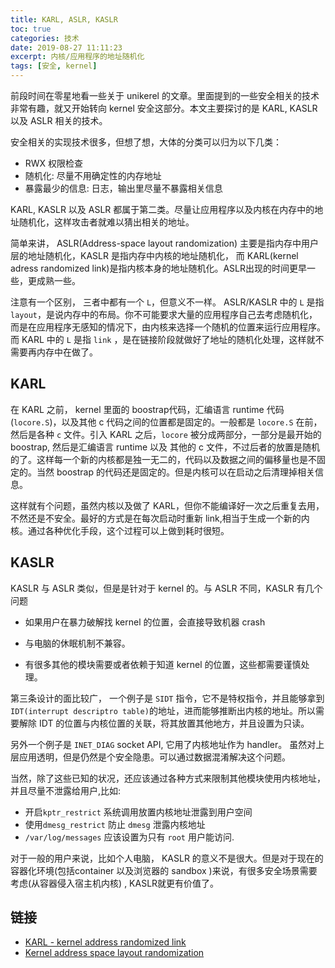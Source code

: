 ```yaml
---
title: KARL, ASLR, KASLR
toc: true
categories: 技术
date: 2019-08-27 11:11:23
excerpt: 内核/应用程序的地址随机化
tags: [安全, kernel]
---
```


<!-- toc -->



前段时间在零星地看一些关于 unikerel 的文章。里面提到的一些安全相关的技术非常有趣，就又开始转向 kernel 安全这部分。本文主要探讨的是 KARL,  KASLR 以及 ASLR 相关的技术。

安全相关的实现技术很多，但想了想，大体的分类可以归为以下几类：

* RWX 权限检查
* 随机化: 尽量不用确定性的内存地址
* 暴露最少的信息: 日志，输出里尽量不暴露相关信息

KARL, KASLR 以及 ASLR 都属于第二类。尽量让应用程序以及内核在内存中的地址随机化，这样攻击者就难以猜出相关的地址。

简单来讲， ASLR(Address-space layout randomization) 主要是指内存中用户层的地址随机化，KASLR 是指内存中内核的地址随机化， 而 KARL(kernel adress randomized link)是指内核本身的地址随机化。ASLR出现的时间更早一些，更成熟一些。



注意有一个区别， 三者中都有一个 `L`，但意义不一样。 ASLR/KASLR 中的 `L` 是指 `layout`，是说内存中的布局。你不可能要求大量的应用程序自己去考虑随机化，而是在应用程序无感知的情况下，由内核来选择一个随机的位置来运行应用程序。而 KARL 中的 `L` 是指 `link` ，是在链接阶段就做好了地址的随机化处理，这样就不需要再内存中在做了。



## KARL



在 KARL 之前， kernel 里面的 boostrap代码，汇编语言 runtime 代码(`locore.S`)，以及其他 c 代码之间的位置都是固定的。一般都是 `locore.S` 在前，然后是各种 `c` 文件。引入 KARL 之后，`locore` 被分成两部分，一部分是最开始的 boostrap, 然后是汇编语言 runtime 以及 其他的 c 文件，不过后者的放置是随机的了。这样每一个新的内核都是独一无二的，代码以及数据之间的偏移量也是不固定的。当然 boostrap 的代码还是固定的。但是内核可以在启动之后清理掉相关信息。

这样就有个问题，虽然内核以及做了 KARL，但你不能编译好一次之后重复去用，不然还是不安全。最好的方式是在每次启动时重新 link,相当于生成一个新的内核。通过各种优化手段，这个过程可以上做到耗时很短。



## KASLR

KASLR 与 ASLR 类似，但是是针对于 kernel 的。与 ASLR 不同，KASLR 有几个问题

* 如果用户在暴力破解找 kernel 的位置，会直接导致机器 crash

* 与电脑的休眠机制不兼容。

* 有很多其他的模块需要或者依赖于知道 kernel 的位置，这些都需要谨慎处理。

    

第三条设计的面比较广， 一个例子是 `SIDT` 指令，它不是特权指令，并且能够拿到`IDT(interrupt descriptro table)`的地址，进而能够推断出内核的地址。所以需要解除 IDT 的位置与内核位置的关联，将其放置其他地方，并且设置为只读。

另外一个例子是 `INET_DIAG` socket API, 它用了内核地址作为 handler。 虽然对上层应用透明，但是仍然是个安全隐患。可以通过数据混淆解决这个问题。

当然，除了这些已知的状况，还应该通过各种方式来限制其他模块使用内核地址，并且尽量不泄露给用户,比如:

* 开启`kptr_restrict` 系统调用放置内核地址泄露到用户空间
* 使用`dmesg_restrict` 防止 `dmesg` 泄露内核地址
* `/var/log/messages` 应该设置为只有 `root` 用户能访问.

对于一般的用户来说，比如个人电脑， KASLR 的意义不是很大。但是对于现在的容器化环境(包括container 以及浏览器的 sandbox )来说，有很多安全场景需要考虑(从容器侵入宿主机内核) , KASLR就更有价值了。



## 链接

* [KARL - kernel address randomized link](https://marc.info/?l=openbsd-tech&m=149732026405941)
* [Kernel address space layout randomization](https://lwn.net/Articles/569635/)